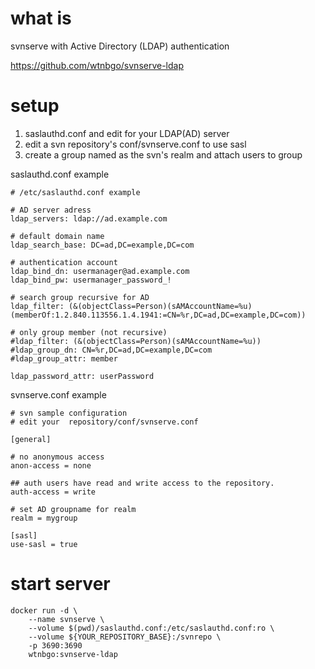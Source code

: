 # what is 

svnserve with Active Directory (LDAP) authentication 

https://github.com/wtnbgo/svnserve-ldap

# setup

1. saslauthd.conf and edit for your LDAP(AD) server
2. edit a svn repository's conf/svnserve.conf to use sasl
3. create a group named as the svn's realm and attach users to group

saslauthd.conf example
```
# /etc/saslauthd.conf example

# AD server adress
ldap_servers: ldap://ad.example.com

# default domain name
ldap_search_base: DC=ad,DC=example,DC=com

# authentication account
ldap_bind_dn: usermanager@ad.example.com
ldap_bind_pw: usermanager_password_!

# search group recursive for AD
ldap_filter: (&(objectClass=Person)(sAMAccountName=%u)(memberOf:1.2.840.113556.1.4.1941:=CN=%r,DC=ad,DC=example,DC=com))

# only group member (not recursive)
#ldap_filter: (&(objectClass=Person)(sAMAccountName=%u))
#ldap_group_dn: CN=%r,DC=ad,DC=example,DC=com
#ldap_group_attr: member

ldap_password_attr: userPassword
```

svnserve.conf example
```
# svn sample configuration 
# edit your  repository/conf/svnserve.conf

[general]

# no anonymous access
anon-access = none

## auth users have read and write access to the repository.
auth-access = write

# set AD groupname for realm
realm = mygroup

[sasl]
use-sasl = true
```

# start server

```
docker run -d \
    --name svnserve \
    --volume $(pwd)/saslauthd.conf:/etc/saslauthd.conf:ro \
    --volume ${YOUR_REPOSITORY_BASE}:/svnrepo \
    -p 3690:3690
    wtnbgo:svnserve-ldap
```

